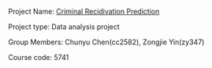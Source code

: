 Project Name: [Criminal Recidivation Prediction](https://github.com/AlaiaCCY/ORIE5741_CriminalProject)

Project type: Data analysis project

Group Members: Chunyu Chen(cc2582), Zongjie Yin(zy347)

Course code: 5741
